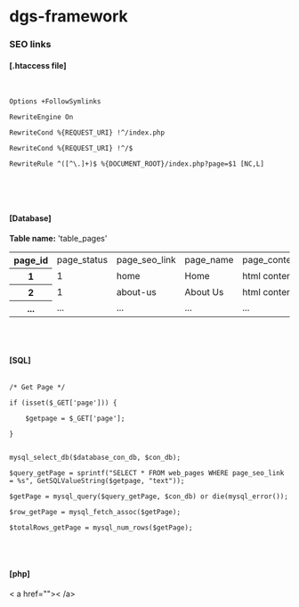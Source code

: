 dgs-framework
=============


<h3>SEO links</h3>

<p>
<h4>[.htaccess file]</h4><br>
<code style="padding:10px">
Options +FollowSymlinks<br>
RewriteEngine On<br>
RewriteCond %{REQUEST_URI} !^/index.php<br>
RewriteCond %{REQUEST_URI} !^/$<br>
RewriteRule ^([^\.]+)$ %{DOCUMENT_ROOT}/index.php?page=$1 [NC,L]<br>
</code>
</p>
<br>
<br>

<h4>[Database]</h4>
<b>Table name:</b> 'table_pages'<br>
<table width="100" border="0" cellspacing="0" cellpadding="0">
	<tr>
		<th scope="row">page_id</th>
		<td>page_status</td>
		<td>page_seo_link</td>
		<td>page_name</td>
		<td>page_content</td>
	</tr>
	<tr>
		<th scope="row">1</th>
		<td>1</td>
		<td>home</td>
		<td>Home</td>
		<td>html content</td>
	</tr>
	<tr>
		<th scope="row">2</th>
		<td>1</td>
		<td>about-us</td>
		<td>About Us</td>
		<td>html content</td>
	</tr>
	<tr>
		<th scope="row">...</th>
		<td>...</td>
		<td>...</td>
		<td>...</td>
		<td>...</td>
	</tr>
</table>
<br>
<br>


<h4>[SQL]</h4>
<code style="padding:10px">
/* Get Page */<br>
if (isset($_GET['page'])) {<br>
    $getpage = $_GET['page'];<br>
}<br><br>
mysql_select_db($database_con_db, $con_db);<br>
$query_getPage = sprintf("SELECT * FROM web_pages WHERE page_seo_link = %s", GetSQLValueString($getpage, "text"));<br>
$getPage = mysql_query($query_getPage, $con_db) or die(mysql_error());<br>
$row_getPage = mysql_fetch_assoc($getPage);<br>
$totalRows_getPage = mysql_num_rows($getPage);<br>
</code>
<br>
<br>

<h4>[php]</h4>

< a href="<?=$row_getPage['menu_seo_link'];?>"><?=$row_getPage['menu_name'];?>< /a>







